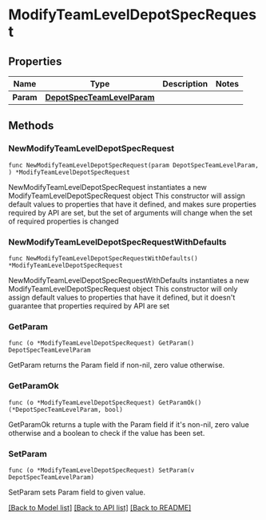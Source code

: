 # ModifyTeamLevelDepotSpecRequest

## Properties

Name | Type | Description | Notes
------------ | ------------- | ------------- | -------------
**Param** | [**DepotSpecTeamLevelParam**](DepotSpecTeamLevelParam.md) |  | 

## Methods

### NewModifyTeamLevelDepotSpecRequest

`func NewModifyTeamLevelDepotSpecRequest(param DepotSpecTeamLevelParam, ) *ModifyTeamLevelDepotSpecRequest`

NewModifyTeamLevelDepotSpecRequest instantiates a new ModifyTeamLevelDepotSpecRequest object
This constructor will assign default values to properties that have it defined,
and makes sure properties required by API are set, but the set of arguments
will change when the set of required properties is changed

### NewModifyTeamLevelDepotSpecRequestWithDefaults

`func NewModifyTeamLevelDepotSpecRequestWithDefaults() *ModifyTeamLevelDepotSpecRequest`

NewModifyTeamLevelDepotSpecRequestWithDefaults instantiates a new ModifyTeamLevelDepotSpecRequest object
This constructor will only assign default values to properties that have it defined,
but it doesn't guarantee that properties required by API are set

### GetParam

`func (o *ModifyTeamLevelDepotSpecRequest) GetParam() DepotSpecTeamLevelParam`

GetParam returns the Param field if non-nil, zero value otherwise.

### GetParamOk

`func (o *ModifyTeamLevelDepotSpecRequest) GetParamOk() (*DepotSpecTeamLevelParam, bool)`

GetParamOk returns a tuple with the Param field if it's non-nil, zero value otherwise
and a boolean to check if the value has been set.

### SetParam

`func (o *ModifyTeamLevelDepotSpecRequest) SetParam(v DepotSpecTeamLevelParam)`

SetParam sets Param field to given value.



[[Back to Model list]](../README.md#documentation-for-models) [[Back to API list]](../README.md#documentation-for-api-endpoints) [[Back to README]](../README.md)


